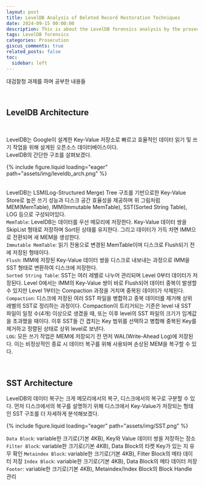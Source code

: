 ```yaml
---
layout: post
title: LevelDB Analysis of Deleted Record Restoration Techniques
date: 2024-09-15 00:00:00
description: This is about the LevelDB forensics analysis by the prosecution.
tags: LevelDB forensics
categories: Prosecution
giscus_comments: true
related_posts: false
toc:
  sidebar: left
---
```


대검찰청 과제를 하며 공부한 내용들

<br>

## LevelDB Architecture

<br>

LevelDB는 Google이 설계한 Key-Value 저장소로 빠르고 효율적인 데이터 읽기 및 쓰기 작업을 위해 설계된 오픈소스 데이터베이스이다.   
LevelDB의 간단한 구조를 살펴보겠다.    

<div class="leveldb Architecture">
    {% include figure.liquid loading="eager" path="assets/img/leveldb_arch.png" %}
</div>

<br>

LevelDB는 LSM(Log-Structured Merge) Tree 구조를 기반으로한 Key-Value Store로 높은 쓰기 성능과 디스크 공간 효율성을 제공하며 위 그림처럼 MEM(MemTable), IMM(Immutable MemTable), SST(Sorted String Table), LOG 등으로 구성되어있다.   
`MemTable`: LevelDB는 데이터를 우선 메모리에 저장한다. Key-Value 데이터 쌍을 SkipList 형태로 저장하며 Sort된 상태를 유지한다. 그리고 데이터가 가득 차면 IMM으로 전환되며 새 MEM을 생성한다.   
`Immutable MemTable`: 읽기 전용으로 변경된 MemTable이며 디스크로 Flush되기 전에 저장된 형태이다.   
`Flush`: IMM에 저장된 Key-Value 데이터 쌍을 디스크로 내보내는 과정으로 IMM을 SST 형태로 변환하여 디스크에 저장한다.   
`Sorted String Table`: SST는 여러 레벨로 나누어 관리되며 Level 0부터 데이터가 저장된다. Level 0에서는 IMM의 Key-Value 쌍이 바로 Flush되어 데이터 중복이 발생할 수 있지만 Level 1부터는 Compaction 과정을 거치며 중복된 데이터가 삭제된다.   
`Compaction`: 디스크에 저장된 여러 SST 파일을 병합하고 중복 데이터를 제거해 상위 레벨의 SST로 정리하는 과정이다. Compaction이 트리거되는 기준은 level 내 SST 파일이 일정 수(4개) 이상으로 생겼을 때, 또는 이후 level의 SST 파일의 크기가 임계값을 초과했을 때이다. 이후 SST들 간 겹치는 Key 범위를 선택하고 병합해 중복된 Key를 제거하고 정렬된 상태로 상위 level로 보낸다.   
`LOG`: 모든 쓰기 작업은 MEM에 저장되기 전 먼저 WAL(Write-Ahead Log)에 저장된다. 이는 비정상적인 종료 시 데이터 복구를 위해 사용되며 손상된 MEM을 복구할 수 있다.   

<br>



## SST Architecture

LevelDB의 데이터 복구는 크게 메모리에서의 복구, 디스크에서의 복구로 구분할 수 있다. 
먼저 디스크에서의 복구를 설명하기 위해 디스크에서 Key-Value가 저장되는 형태인 SST 구조를 더 자세하게 분석해보겠다.   

<div class="SST Architecture">
    {% include figure.liquid loading="eager" path="assets/img/SST.png" %}
</div>

`Data Block`: variable한 크기로(기본 4KB), Key와 Value 데이터 쌍을 저장하는 장소
`Filter Block`: variable한 크기로(기본 4KB), Data Block의 타켓 Key가 있는 지 유무 확인
`Metaindex Block`: variable한 크기로(기본 4KB), Filter Block의 메타 데이터 저장
`Index Block`: variable한 크기로(기본 4KB), Data Block의 메타 데이터 저장
`Footer`: variable한 크기로(기본 4KB), Metaindex/Index Block의 Block Handle 관리

<br>




